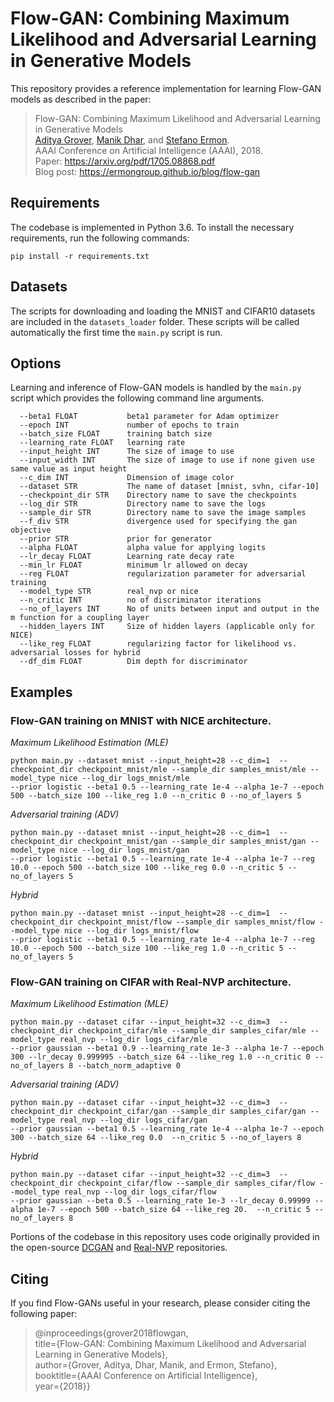 Flow-GAN: Combining Maximum Likelihood and Adversarial Learning in Generative Models
============================================

This repository provides a reference implementation for learning Flow-GAN models as described in the paper:


> Flow-GAN: Combining Maximum Likelihood and Adversarial Learning in Generative Models  
[Aditya Grover](https://aditya-grover.github.io), [Manik Dhar](https://web.stanford.edu/~dmanik/), and [Stefano Ermon](https://cs.stanford.edu/~ermon/).  
AAAI Conference on Artificial Intelligence (AAAI), 2018.   
Paper: https://arxiv.org/pdf/1705.08868.pdf  
Blog post: https://ermongroup.github.io/blog/flow-gan

## Requirements

The codebase is implemented in Python 3.6. To install the necessary requirements, run the following commands:

```
pip install -r requirements.txt
```

## Datasets

The scripts for downloading and loading the MNIST and CIFAR10 datasets are included in the `datasets_loader` folder. These scripts will be called automatically the first time the `main.py` script is run.

## Options

Learning and inference of Flow-GAN models is handled by the `main.py` script which provides the following command line arguments.

```
  --beta1 FLOAT           beta1 parameter for Adam optimizer
  --epoch INT             number of epochs to train
  --batch_size FLOAT      training batch size
  --learning_rate FLOAT   learning rate
  --input_height INT      The size of image to use
  --input_width INT       The size of image to use if none given use same value as input height
  --c_dim INT             Dimension of image color
  --dataset STR           The name of dataset [mnist, svhn, cifar-10]
  --checkpoint_dir STR    Directory name to save the checkpoints
  --log_dir STR           Directory name to save the logs
  --sample_dir STR        Directory name to save the image samples
  --f_div STR             divergence used for specifying the gan objective
  --prior STR             prior for generator
  --alpha FLOAT           alpha value for applying logits
  --lr_decay FLOAT        Learning rate decay rate
  --min_lr FLOAT          minimum lr allowed on decay
  --reg FLOAT             regularization parameter for adversarial training
  --model_type STR        real_nvp or nice
  --n_critic INT          no of discriminator iterations
  --no_of_layers INT      No of units between input and output in the m function for a coupling layer
  --hidden_layers INT     Size of hidden layers (applicable only for NICE)
  --like_reg FLOAT        regularizing factor for likelihood vs. adversarial losses for hybrid
  --df_dim FLOAT          Dim depth for discriminator
```


## Examples

### Flow-GAN training on MNIST with NICE architecture.

*Maximum Likelihood Estimation (MLE)*
```
python main.py --dataset mnist --input_height=28 --c_dim=1  --checkpoint_dir checkpoint_mnist/mle --sample_dir samples_mnist/mle --model_type nice --log_dir logs_mnist/mle 
--prior logistic --beta1 0.5 --learning_rate 1e-4 --alpha 1e-7 --epoch 500 --batch_size 100 --like_reg 1.0 --n_critic 0 --no_of_layers 5
```

*Adversarial training (ADV)*
```
python main.py --dataset mnist --input_height=28 --c_dim=1  --checkpoint_dir checkpoint_mnist/gan --sample_dir samples_mnist/gan --model_type nice --log_dir logs_mnist/gan 
--prior logistic --beta1 0.5 --learning_rate 1e-4 --alpha 1e-7 --reg 10.0 --epoch 500 --batch_size 100 --like_reg 0.0 --n_critic 5 --no_of_layers 5
```

*Hybrid* 
```
python main.py --dataset mnist --input_height=28 --c_dim=1  --checkpoint_dir checkpoint_mnist/flow --sample_dir samples_mnist/flow --model_type nice --log_dir logs_mnist/flow 
--prior logistic --beta1 0.5 --learning_rate 1e-4 --alpha 1e-7 --reg 10.0 --epoch 500 --batch_size 100 --like_reg 1.0 --n_critic 5 --no_of_layers 5
```

### Flow-GAN training on CIFAR with Real-NVP architecture.

*Maximum Likelihood Estimation (MLE)*
```
python main.py --dataset cifar --input_height=32 --c_dim=3  --checkpoint_dir checkpoint_cifar/mle --sample_dir samples_cifar/mle --model_type real_nvp --log_dir logs_cifar/mle 
--prior gaussian --beta1 0.9 --learning_rate 1e-3 --alpha 1e-7 --epoch 300 --lr_decay 0.999995 --batch_size 64 --like_reg 1.0 --n_critic 0 --no_of_layers 8 --batch_norm_adaptive 0
```


*Adversarial training (ADV)*
```
python main.py --dataset cifar --input_height=32 --c_dim=3  --checkpoint_dir checkpoint_cifar/gan --sample_dir samples_cifar/gan --model_type real_nvp --log_dir logs_cifar/gan 
--prior gaussian --beta1 0.5 --learning_rate 1e-4 --alpha 1e-7 --epoch 300 --batch_size 64 --like_reg 0.0  --n_critic 5 --no_of_layers 8
```


*Hybrid*
```
python main.py --dataset cifar --input_height=32 --c_dim=3  --checkpoint_dir checkpoint_cifar/flow --sample_dir samples_cifar/flow --model_type real_nvp --log_dir logs_cifar/flow 
--prior gaussian --beta 0.5 --learning_rate 1e-3 --lr_decay 0.99999 --alpha 1e-7 --epoch 500 --batch_size 64 --like_reg 20.  --n_critic 5 --no_of_layers 8
```

Portions of the codebase in this repository uses code originally provided in the open-source [DCGAN](https://github.com/carpedm20/DCGAN-tensorflow) and [Real-NVP](https://github.com/taesung89/real-nvp) repositories. 

## Citing

If you find Flow-GANs useful in your research, please consider citing the following paper:


>@inproceedings{grover2018flowgan,  
  title={Flow-GAN: Combining Maximum Likelihood and Adversarial Learning in Generative Models},  
  author={Grover, Aditya, Dhar, Manik, and Ermon, Stefano},  
  booktitle={AAAI Conference on Artificial Intelligence},  
  year={2018}}